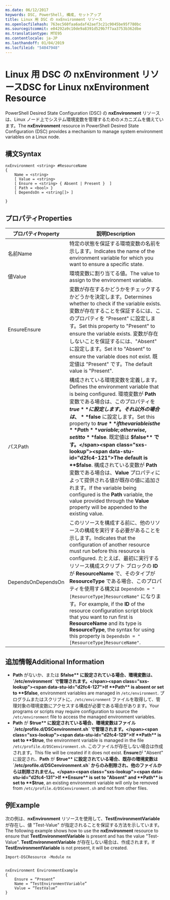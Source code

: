 ```yaml
---
ms.date: 06/12/2017
keywords: DSC, PowerShell, 構成, セットアップ
title: Linux 用 DSC の nxEnvironment リソース
ms.openlocfilehash: 763ec560faa6adaf42aef3c21c9045be95f780bc
ms.sourcegitcommit: e04292a9c10de9a8391d529b7f7aa3753b362dbe
ms.translationtype: MTE95
ms.contentlocale: ja-JP
ms.lasthandoff: 01/04/2019
ms.locfileid: "54047948"
---
```

# <a name="dsc-for-linux-nxenvironment-resource"></a><span data-ttu-id="d2fc4-103">Linux 用 DSC の nxEnvironment リソース</span><span class="sxs-lookup"><span data-stu-id="d2fc4-103">DSC for Linux nxEnvironment Resource</span></span>

<span data-ttu-id="d2fc4-104">PowerShell Desired State Configuration (DSC) の **nxEnvironment** リソースは、Linux ノード上でシステム環境変数を管理するためのメカニズムを備えています。</span><span class="sxs-lookup"><span data-stu-id="d2fc4-104">The **nxEnvironment** resource in PowerShell Desired State Configuration (DSC) provides a mechanism to manage system environment variables on a Linux node.</span></span>

## <a name="syntax"></a><span data-ttu-id="d2fc4-105">構文</span><span class="sxs-lookup"><span data-stu-id="d2fc4-105">Syntax</span></span>

```
nxEnvironment <string> #ResourceName
{
    Name = <string>
    [ Value = <string>
    [ Ensure = <string> { Absent | Present }  ]
    [ Path = <bool> }
    [ DependsOn = <string[]> ]

}
```

## <a name="properties"></a><span data-ttu-id="d2fc4-106">プロパティ</span><span class="sxs-lookup"><span data-stu-id="d2fc4-106">Properties</span></span>

|  <span data-ttu-id="d2fc4-107">プロパティ</span><span class="sxs-lookup"><span data-stu-id="d2fc4-107">Property</span></span> |  <span data-ttu-id="d2fc4-108">説明</span><span class="sxs-lookup"><span data-stu-id="d2fc4-108">Description</span></span> |
|---|---|
| <span data-ttu-id="d2fc4-109">名前</span><span class="sxs-lookup"><span data-stu-id="d2fc4-109">Name</span></span>| <span data-ttu-id="d2fc4-110">特定の状態を保証する環境変数の名前を示します。</span><span class="sxs-lookup"><span data-stu-id="d2fc4-110">Indicates the name of the environment variable for which you want to ensure a specific state.</span></span>|
| <span data-ttu-id="d2fc4-111">値</span><span class="sxs-lookup"><span data-stu-id="d2fc4-111">Value</span></span>| <span data-ttu-id="d2fc4-112">環境変数に割り当てる値。</span><span class="sxs-lookup"><span data-stu-id="d2fc4-112">The value to assign to the environment variable.</span></span>|
| <span data-ttu-id="d2fc4-113">Ensure</span><span class="sxs-lookup"><span data-stu-id="d2fc4-113">Ensure</span></span>| <span data-ttu-id="d2fc4-114">変数が存在するかどうかをチェックするかどうかを決定します。</span><span class="sxs-lookup"><span data-stu-id="d2fc4-114">Determines whether to check if the variable exists.</span></span> <span data-ttu-id="d2fc4-115">変数が存在することを保証するには、このプロパティを "Present" に設定します。</span><span class="sxs-lookup"><span data-stu-id="d2fc4-115">Set this property to "Present" to ensure the variable exists.</span></span> <span data-ttu-id="d2fc4-116">変数が存在しないことを保証するには、"Absent" に設定します。</span><span class="sxs-lookup"><span data-stu-id="d2fc4-116">Set it to "Absent" to ensure the variable does not exist.</span></span> <span data-ttu-id="d2fc4-117">既定値は "Present" です。</span><span class="sxs-lookup"><span data-stu-id="d2fc4-117">The default value is "Present".</span></span>|
| <span data-ttu-id="d2fc4-118">パス</span><span class="sxs-lookup"><span data-stu-id="d2fc4-118">Path</span></span>| <span data-ttu-id="d2fc4-119">構成されている環境変数を定義します。</span><span class="sxs-lookup"><span data-stu-id="d2fc4-119">Defines the environment variable that is being configured.</span></span> <span data-ttu-id="d2fc4-120">環境変数が **Path** 変数である場合は、このプロパティを **$true** に設定します。それ以外の場合は、**$false** に設定します。</span><span class="sxs-lookup"><span data-stu-id="d2fc4-120">Set this property to **$true** if the variable is the **Path** variable; otherwise, set it to **$false**.</span></span> <span data-ttu-id="d2fc4-121">既定値は **$false** です。</span><span class="sxs-lookup"><span data-stu-id="d2fc4-121">The default is **$false**.</span></span> <span data-ttu-id="d2fc4-122">構成されている変数が **Path** 変数である場合は、**Value** プロパティによって提供される値が既存の値に追加されます。</span><span class="sxs-lookup"><span data-stu-id="d2fc4-122">If the variable being configured is the **Path** variable, the value provided through the **Value** property will be appended to the existing value.</span></span>|
| <span data-ttu-id="d2fc4-123">DependsOn</span><span class="sxs-lookup"><span data-stu-id="d2fc4-123">DependsOn</span></span> | <span data-ttu-id="d2fc4-124">このリソースを構成する前に、他のリソースの構成を実行する必要があることを示します。</span><span class="sxs-lookup"><span data-stu-id="d2fc4-124">Indicates that the configuration of another resource must run before this resource is configured.</span></span> <span data-ttu-id="d2fc4-125">たとえば、最初に実行するリソース構成スクリプト ブロックの **ID** が **ResourceName** で、そのタイプが **ResourceType** である場合、このプロパティを使用する構文は `DependsOn = "[ResourceType]ResourceName"` になります。</span><span class="sxs-lookup"><span data-stu-id="d2fc4-125">For example, if the **ID** of the resource configuration script block that you want to run first is **ResourceName** and its type is **ResourceType**, the syntax for using this property is `DependsOn = "[ResourceType]ResourceName"`.</span></span>|

## <a name="additional-information"></a><span data-ttu-id="d2fc4-126">追加情報</span><span class="sxs-lookup"><span data-stu-id="d2fc4-126">Additional Information</span></span>

* <span data-ttu-id="d2fc4-127">**Path** がないか、または **$false** に設定されている場合、環境変数は、`/etc/environment` で管理されます。</span><span class="sxs-lookup"><span data-stu-id="d2fc4-127">If **Path** is absent or set to **$false**, environment variables are managed in `/etc/environment`.</span></span> <span data-ttu-id="d2fc4-128">プログラムまたはスクリプトに、`/etc/environment` ファイルを取得して、管理対象の環境変数にアクセスする構成が必要である場合があります。</span><span class="sxs-lookup"><span data-stu-id="d2fc4-128">Your programs or scripts may require configuration to source the `/etc/environment` file to access the managed environment variables.</span></span>
* <span data-ttu-id="d2fc4-129">**Path** が **$true** に設定されている場合、環境変数はファイル `/etc/profile.d/DSCenvironment.sh` で管理されます。</span><span class="sxs-lookup"><span data-stu-id="d2fc4-129">If **Path** is set to **$true**, the environment variable is managed in the file `/etc/profile.d/DSCenvironment.sh`.</span></span> <span data-ttu-id="d2fc4-130">このファイルが存在しない場合は作成されます。</span><span class="sxs-lookup"><span data-stu-id="d2fc4-130">This file will be created if it does not exist.</span></span> <span data-ttu-id="d2fc4-131">**Ensure**が "Absent" に設定され、**Path** が **$true** に設定されている場合、既存の環境変数は `/etc/profile.d/DSCenvironment.sh` からのみ削除され、他のファイルからは削除されません。</span><span class="sxs-lookup"><span data-stu-id="d2fc4-131">If **Ensure** is set to "Absent" and **Path** is set to **$true**, an existing environment variable will only be removed from `/etc/profile.d/DSCenvironment.sh` and not from other files.</span></span>

## <a name="example"></a><span data-ttu-id="d2fc4-132">例</span><span class="sxs-lookup"><span data-stu-id="d2fc4-132">Example</span></span>

<span data-ttu-id="d2fc4-133">次の例は、**nxEnvironment** リソースを使用して、**TestEnvironmentVariable** が存在し、値 "Test-Value" が指定されることを保証する方法を示しています。</span><span class="sxs-lookup"><span data-stu-id="d2fc4-133">The following example shows how to use the **nxEnvironment** resource to ensure that **TestEnvironmentVariable** is present and has the value "Test-Value".</span></span> <span data-ttu-id="d2fc4-134">**TestEnvironmentVariable** が存在しない場合は、作成されます。</span><span class="sxs-lookup"><span data-stu-id="d2fc4-134">If **TestEnvironmentVariable** is not present, it will be created.</span></span>

```
Import-DSCResource -Module nx


nxEnvironment EnvironmentExample
{
    Ensure = “Present”
    Name = “TestEnvironmentVariable”
    Value = “TestValue”
}
```